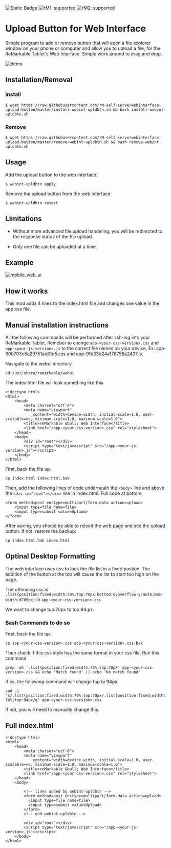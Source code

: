 ![Static Badge](https://img.shields.io/badge/rMarkable-v3.8-green)
![rM1: supported](https://img.shields.io/badge/rM1-supported-green)
![rM2: supported](https://img.shields.io/badge/rM2-supported-green)

# Upload Button for Web Interface
Simple program to add or remove button that will open a file explorer window on your phone or computer and allow you to upload a file, for the ReMarkable Tablet's Web Interface. Simple work around to drag and drop. 

![demo](https://github.com/rM-self-serve/webinterface-upload-button/assets/122753594/7e3f1852-eacd-4e58-afa0-5dea92448178)

## Installation/Removal

### Install

```$ wget https://raw.githubusercontent.com/rM-self-serve/webinterface-upload-button/master/install-webint-upldbtn.sh && bash install-webint-upldbtn.sh```

### Remove

```$ wget https://raw.githubusercontent.com/rM-self-serve/webinterface-upload-button/master/remove-webint-upldbtn.sh && bash remove-webint-upldbtn.sh```

## Usage

Add the upload button to the web interface:

`$ webint-upldbtn apply`

Remove the upload button from the web interface:

`$ webint-upldbtn revert`

## Limitations

- Without more advanced file upload handeling, you will be redirected to the response status of the file upload.

- Only one file can be uploaded at a time.

## Example

![mobile_web_ui](https://github.com/rM-self-serve/webinterface-wifi/assets/122753594/981f3367-653e-40db-b389-703a046a4362)

## How it works

This mod adds 4 lines to the index.html file and changes one value in the app.css file.


## Manual installation instructions

All the following commands will be performed after ssh-ing into your ReMarkable Tablet. Remeber to change `app-<your-css-version>.css` and `app-<your-js-version>.js` to the correct file names on your device, Ex: app-90b703c8a29751ae81d5.css and app-9fb33d24a178758a2437.js.

Navigate to the webui directory

`cd /usr/share/remarkable/webui`

The index.html file will look something like this

```
<!doctype html>
<html>
    <head>
        <meta charset="utf-8">
        <meta name="viewport"
            content="width=device-width, initial-scale=1.0, user-scalable=no, minimum-scale=1.0, maximum-scale=1.0">
        <title>reMarkable &bull; Web Interface</title>
        <link href="/app-<your-css-version>.css" rel="stylesheet">
    </head>
    <body>
        <div id="root"></div>
        <script type="text/javascript" src="/app-<your-js-version>.js"></script>
    </body>
</html>
```

First, back the file up. 

`cp index.html index.html.bak`


Then, add the following lines of code underneath the `<body>` line and above the `<div id="root"></div>` line in index.html. Full code at bottom.

```
<form method=post enctype=multipart/form-data action=upload>
    <input type=file name=file>
    <input type=submit value=Upload>
</form>
```

After saving, you should be able to reload the web page and see the upload button. If not, restore the backup:

`cp index.html.bak index.html`


## Optinal Desktop Formatting

The web interface uses css to lock the file list in a fixed postion. The addition of the button at the top will cause the list to start too high on the page. 

The offending css is `.list{position:fixed;width:70%;top:70px;bottom:0;overflow-y:auto;max-width:d700px}` in `app-<your-css-version>.css`

We want to change top:70px to top:94:px.

### Bash Commands to do so

First, back the file up. 

`cp app-<your-css-version>.css app-<your-css-version>.css.bak`

Then check if this css style has the same format in your css file. Run this command

`grep -oh '.list{position:fixed;width:70%;top:70px' app-<your-css-version>.css && echo 'Match found' || echo 'No match found'`

If so, the following command will change top to 94px.

`sed -i 's/.list{position:fixed;width:70%;top:70px/.list{position:fixed;width:70%;top:94px/g' app-<your-css-version>.css`

If not, you will need to manually change this.


## Full index.html 

```
<!doctype html>
<html>
    <head>
        <meta charset="utf-8">
        <meta name="viewport"
            content="width=device-width, initial-scale=1.0, user-scalable=no, minimum-scale=1.0, maximum-scale=1.0">
        <title>reMarkable &bull; Web Interface</title>
        <link href="/app-<your-css-version>.css" rel="stylesheet">
    </head>
    <body>

		<!-- lines added by webint-upldbtn -->
		<form method=post enctype=multipart/form-data action=upload>
		  <input type=file name=file>
		  <input type=submit value=Upload>
		</form>
		<!-- end webint-upldbtn -->

        <div id="root"></div>
        <script type="text/javascript" src="/app-<your-js-version>.js"></script>
    </body>
</html>
```
